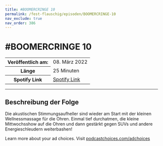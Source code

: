 ```yaml
---
title: #BOOMERCRINGE 10
permalink: /fest-flauschig/episoden/BOOMERCRINGE-10
nav_exclude: true
nav_order: 386
---
```


# #BOOMERCRINGE 10
<table class="resp-table dcf-table dcf-table-responsive dcf-table-bordered dcf-table-striped dcf-w-100%">
                    <tbody>
                        <tr>
                            <th scope="row">Veröffentlich am:</th>
                            <td data-label="Veröffentlich am:">08. März 2022</td>
                        </tr>
                        <tr>
                            <th scope="row">Länge </th>
                            <td data-label="Länge ">25 Minuten</td>
                        </tr><tr>
                                <th scope="row">Spotify Link</th>
                                <td data-label="Spotify Link"><a href="https://open.spotify.com/episode/54lCTM7HoWq0Q0Dbef6Snl">Spotify Link</a></td>
                            </tr></tbody>
                </table>

***

## Beschreibung der Folge

<div>
<p>Die akustischen Stimmungsaufheller sind wieder am Start mit der kleinen Wellnessmassage für die Ohren. Einmal tief durchatmen, die kleine Mittwochsshow auf die Ohren und dann gestärkt gegen SUVs und andere Energieschleudern weiterbashen!</p><p> </p><p>Learn more about your ad choices. Visit <a href="https://podcastchoices.com/adchoices" rel="nofollow">podcastchoices.com/adchoices</a></p>  
</div>

